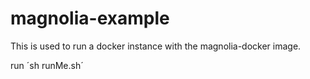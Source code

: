 # magnolia-example
This is used to run a docker instance with the magnolia-docker image.

run ´sh runMe.sh´
